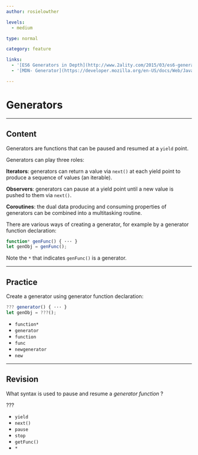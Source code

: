```yaml
---
author: rosielowther

levels:
  - medium

type: normal

category: feature

links:
  - '[ES6 Generators in Depth](http://www.2ality.com/2015/03/es6-generators.html){website}'
  - '[MDN- Generator](https://developer.mozilla.org/en-US/docs/Web/JavaScript/Reference/Global_Objects/Generator){website}'

---
```


# Generators

---
## Content

Generators are functions that can be paused and resumed at a `yield` point.

Generators can play three roles:

**Iterators**: generators can return a value via `next()` at each yield point to produce a sequence of values (an iterable).

**Observers**: generators can pause at a yield point until a new value is pushed to them via `next()`.

**Coroutines**: the dual data producing and consuming properties of generators can be combined into a multitasking routine.

There are various ways of creating a generator, for example by a generator function declaration:

```js
function* genFunc() { ··· }
let genObj = genFunc();
```

Note the `*` that indicates `genFunc()` is a generator.

---
## Practice

Create a generator using generator function declaration:

```js
??? generator() { ··· } 
let genObj = ???(); 
```

* `function*`
* `generator`
* `function`
* `func`
* `newgenerator`
* `new`

---
## Revision

What syntax is used to pause and resume a *generator function* ?

???

* `yield`
* `next()`
* `pause`
* `stop`
* `getFunc()`
* `*`
